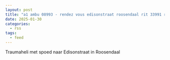 ```yaml
---
layout: post
title: "a1 ambu 08993 - rendez vous edisonstraat roosendaal rit 33991 regio 20"
date: 2025-01-30
categories: 
  - rss
tags: 
  - feed
---
```


Traumaheli met spoed naar Edisonstraat in Roosendaal
